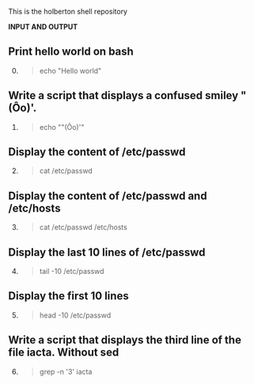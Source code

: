 This is the holberton shell repository 

**INPUT AND OUTPUT**

## Print hello world on bash 
0. > echo "Hello world"
## Write a script that displays a confused smiley "(Ôo)'.
1. > echo "\"(Ôo)'"
## Display the content of /etc/passwd
2. > cat /etc/passwd
## Display the content of /etc/passwd and /etc/hosts
3. > cat /etc/passwd /etc/hosts
## Display the last 10 lines of /etc/passwd
4. > tail -10 /etc/passwd
## Display the first 10 lines
5. > head -10 /etc/passwd
## Write a script that displays the third line of the file iacta. Without sed
6. > grep -n '3' iacta
## 
